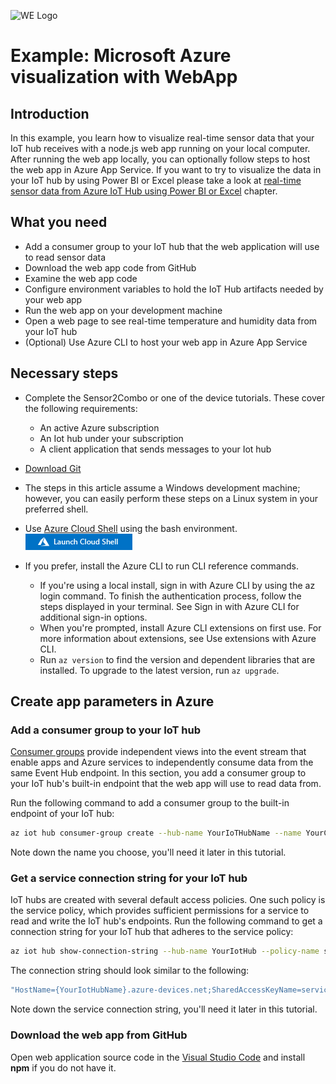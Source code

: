 ![WE Logo](../../../../../assets/WE_Logo_small_t.png)

# Example: Microsoft Azure visualization with WebApp

## Introduction

In this example, you learn how to visualize real-time sensor data that your IoT hub receives with a node.js web app running on your local computer. After running the web app locally, you can optionally follow steps to host the web app in Azure App Service. If you want to try to visualize the data in your IoT hub by using Power BI or Excel please take a look at [real-time sensor data from Azure IoT Hub using Power BI or Excel](../) chapter.

## What you need

* Add a consumer group to your IoT hub that the web application will use to read sensor data
* Download the web app code from GitHub
* Examine the web app code
* Configure environment variables to hold the IoT Hub artifacts needed by your web app
* Run the web app on your development machine
* Open a web page to see real-time temperature and humidity data from your IoT hub
* (Optional) Use Azure CLI to host your web app in Azure App Service

## Necessary steps

* Complete the Sensor2Combo or one of the device tutorials. These cover the following requirements:
  * An active Azure subscription
  * An Iot hub under your subscription
  * A client application that sends messages to your Iot hub
* [Download Git](https://www.git-scm.com/downloads)
* The steps in this article assume a Windows development machine; however, you can easily perform these steps on a Linux system in your preferred shell.
* Use [Azure Cloud Shell](https://docs.microsoft.com/en-us/azure/cloud-shell/quickstart) using the bash environment.
[![Launch Cloud Shell](../assets/launchcloudshell.png)](https://shell.azure.com/)

* If you prefer, install the Azure CLI to run CLI reference commands.
  * If you're using a local install, sign in with Azure CLI by using the az login command. To finish the authentication process, follow the steps displayed in your terminal. See Sign in with Azure CLI for additional sign-in options.
  * When you're prompted, install Azure CLI extensions on first use. For more information about extensions, see Use extensions with Azure CLI.
  * Run ``az version`` to find the version and dependent libraries that are installed. To upgrade to the latest version, run ``az upgrade``.

## Create app parameters in Azure

### Add a consumer group to your IoT hub

[Consumer groups](https://docs.microsoft.com/en-us/azure/event-hubs/event-hubs-features#event-consumers) provide independent views into the event stream that enable apps and Azure services to independently consume data from the same Event Hub endpoint. In this section, you add a consumer group to your IoT hub's built-in endpoint that the web app will use to read data from.

Run the following command to add a consumer group to the built-in endpoint of your IoT hub:

```bash
az iot hub consumer-group create --hub-name YourIoTHubName --name YourConsumerGroupName
```

Note down the name you choose, you'll need it later in this tutorial.

### Get a service connection string for your IoT hub

IoT hubs are created with several default access policies. One such policy is the service policy, which provides sufficient permissions for a service to read and write the IoT hub's endpoints. Run the following command to get a connection string for your IoT hub that adheres to the service policy:

```bash
az iot hub show-connection-string --hub-name YourIotHub --policy-name service
```
The connection string should look similar to the following:

```JavaScript
"HostName={YourIotHubName}.azure-devices.net;SharedAccessKeyName=service;SharedAccessKey={YourSharedAccessKey}"
```

Note down the service connection string, you'll need it later in this tutorial.

### Download the web app from GitHub

Open web application source code in the [Visual Studio Code](code.visualstudio.com) and install **npm** if you do not have it.

